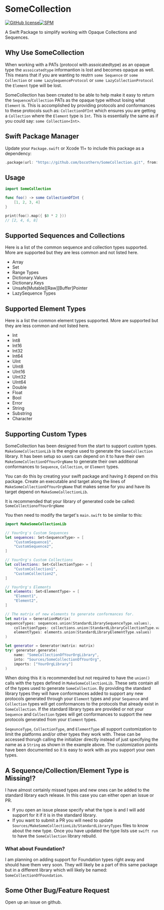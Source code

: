 # SomeCollection

[![GitHub license](https://img.shields.io/badge/license-MIT-lightgrey.svg)](https://raw.githubusercontent.com/Carthage/Carthage/master/LICENSE.md)[![SPM](https://img.shields.io/badge/spm-compatible-brightgreen.svg?style=flat)](https://swift.org/package-manager)

A Swift Package to simplify working with Opaque Collections and Sequences.

## Why Use SomeCollection
When working with a PATs (protocol with assoicatedtype) as an opaque type the `assoicatedtype` informantion is lost and becomes opaque as well.
This means that if you are wanting to reutrn `some Sequence` or `some Collection` or `some LazySequenceProtocol` or `some LazyCollectionProtocol` the `Element` type will be lost.

SomeCollection has been created to be able to help make it easy to return the `Sequence`/`Collection` PATs as the opaque type without losing what `Element` is.
This is accomplished by providing protocols and conformances to these protocols such as: `CollectionOfInt` which ensures you are getting a `Collection` where the `Element` type is `Int`.
This is essentially the same as if you could say: `some Collection<Int>`.

## Swift Package Manager
Update your `Package.swift` or Xcode 11+ to include this package as a dependency:
```swift
.package(url: "https://github.com/bscothern/SomeCollection.git", from: "1.0.0")
```

## Usage
```swift
import SomeCollection

func foo() -> some CollectionOfInt {
    [1, 2, 3, 4]
}

print(foo().map({ $0 * 2 }))
// [2, 4, 6, 8]

```

## Supported Sequences and Collections
Here is a list of the common sequence and collection types supported.
More are supported but they are less common and not listed here.

* Array
* Set
* Range Types
* Dictionary.Values
* Dictionary.Keys
* Unsafe[Mutable][Raw][Buffer]Pointer
* LazySequence Types

## Supported Element Types
Here is a list the common element types supported.
More are supported but they are less common and not listed here.
* Int
* Int8
* Int16
* Int32
* Int64
* UInt
* UInt8
* UInt16
* UInt32
* UInt64
* Double
* Float
* Bool
* Error
* String
* Substring
* Character

## Supporting Custom Types
SomeCollection has been designed from the start to support custom types.
`MakeSomeCollectionLib` is the engine used to generate the `SomeCollection` library.
It has been setup so users can depend on it to have their own `MakeSomeCollectionOfYourOrgName` to generate their own additional conformances to `Sequence`, `Collection`, or `Element` types.

You can do this by creating your swift package and having it depend on this package.
Create an executable and target along the lines of `MakeSomeCollectionOfYourOrgName` that makes sense for you and have its target depend on `MakeSomeCollectionLib`.

It is recommended that your library of generated code be called: `SomeCollectionofYourOrgName`

You then need to modify the target's `main.swift` to be similar to this:
```swift
import MakeSomeCollectionLib

// YourOrg's Custom Sequences
let sequences: Set<SequenceType> = [
    "CustomSequence1",
    "CustomSequence2",
]

// YourOrg's Custom Collections
let collections: Set<CollectionType> = [
    "CustomCollection1",
    "CustomCollection2",
]

// YourOrg's Elements
let elements: Set<ElementType> = [
    "Element1",
    "Element2",
]

// The matrix of new elements to generate conformances for.
let matrix = GenerationMatrix(
sequenceTypes: sequences.union(StandardLibrarySequenceType.values),
    collectionTypes: collections.union(StandardLibraryCollectionType.values),
    elementTypes: elements.union(StandardLibraryElementType.values)
)

let generator = Generator(matrix: matrix)
try! generator.generate(
    name: "SomeCollectionOfYourOrgLibrary",
    into: "Sources/SomeCollectionOfYourOrg",
    imports: ["YourOrgLibrary"]
)
```

When doing this it is recommended but not required to have the `union()` calls with the types defined in `MakeSomeCollectionLib`.
These sets contain all of the types used to generate `SomeCollection`.
By providing the standard library types they will have conformances added to support any new protocols generated through your `Element` types and your `Sequence` and `Collection` types will get conformances to the protocols that already exist in `SomeCollection`.
If the standard library types are provided or not your `Sequence` and `Collection` types will get conformances to support the new protocols generated from your `Element` types.

`SeqeunceType`, `CollectionType`, and `ElementType` all support customization to limit the platforms and/or other types they work with.
These can be accessed thorugh calling the initializer directly instead of just specifying the name as a `String` as shown in the example above.
The customization points have been documented so it is easy to work with as you support your own types.

## A Sequence/Collection/Element Type is Missing!?
I have almost certainly missed types and new ones can be added to the standard library each release.
In this case you can either open an issue or PR.
* If you open an issue please specify what the type is and I will add support for it if it is in the standard library.
* If you want to submit a PR you will need to update `Sources/MakeSomeCollectionLib/StandardLibraryTypes` files to know about the new type. Once you have updated the type lists use `swift run` to have the `SomeCollection` library rebuild.

### What about Foundation?
I am planning on adding support for Foundation types right away and should have them very soon.
They will likely be a part of this same package but in a different library which will likely be named: `SomeCollectionOfFoundation`.

## Some Other Bug/Feature Request
Open up an issue on github.
